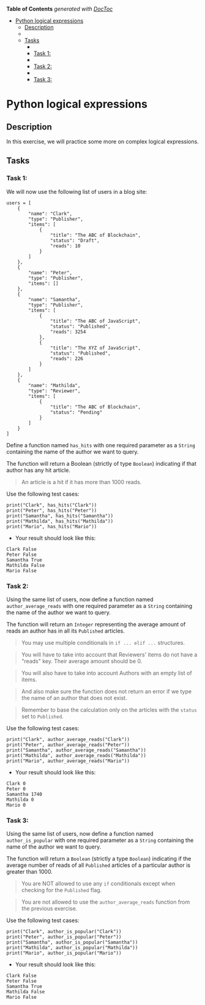 <!-- START doctoc generated TOC please keep comment here to allow auto update -->
<!-- DON'T EDIT THIS SECTION, INSTEAD RE-RUN doctoc TO UPDATE -->
**Table of Contents**  *generated with [DocToc](https://github.com/thlorenz/doctoc)*

- [Python logical expressions](#python-logical-expressions)
  - [Description](#description)
  - [](#)
  - [Tasks](#tasks)
    - [](#-1)
    - [Task 1:](#task-1)
    - [](#-2)
    - [Task 2:](#task-2)
    - [](#-3)
    - [Task 3:](#task-3)

<!-- END doctoc generated TOC please keep comment here to allow auto update -->

# Python logical expressions

## Description

In this exercise, we will practice some more on complex logical expressions.

##

## Tasks

###

### Task 1:

We will now use the following list of users in a blog site:

```
users = [
    {
        "name": "Clark",
        "type": "Publisher",
        "items": [
            {
                "title": "The ABC of Blockchain",
                "status": "Draft",
                "reads": 10
            }
        ]
    },
    {
        "name": "Peter",
        "type": "Publisher",
        "items": []
    },
    {
        "name": "Samantha",
        "type": "Publisher",
        "items": [
            {
                "title": "The ABC of JavaScript",
                "status": "Published",
                "reads": 3254
            },
            {
                "title": "The XYZ of JavaScript",
                "status": "Published",
                "reads": 226
            }
        ]
    },
    {
        "name": "Mathilda",
        "type": "Reviewer",
        "items": [
            {
                "title": "The ABC of Blockchain",
                "status": "Pending"
            }
        ]
    }
]
```

Define a function named `has_hits` with one required parameter as a `String` containing the name of the author we want to query.

The function will return a Boolean (strictly of type `Boolean`) indicating if that author has any hit article.

> An article is a hit if it has more than 1000 reads.

Use the following test cases:

```
print("Clark", has_hits("Clark"))
print("Peter", has_hits("Peter"))
print("Samantha", has_hits("Samantha"))
print("Mathilda", has_hits("Mathilda"))
print("Mario", has_hits("Mario"))
```
- Your result should look like this:

```
Clark False
Peter False
Samantha True
Mathilda False
Mario False
```

###

### Task 2:

Using the same list of users, now define a function named `author_average_reads` with one required parameter as a `String` containing the name of the author we want to query.

The function will return an `Integer` representing the average amount of reads an author has in all its `Published` articles.

> You may use multiple conditionals in `if ... elif ...` structures.

> You will have to take into account that Reviewers' items do not have a "reads" key. Their average amount should be 0.

> You will also have to take into account Authors with an empty list of items.

> And also make sure the function does not return an error if we type the name of an author that does not exist.

> Remember to base the calculation only on the articles with the `status` set to `Published`.

Use the following test cases:

```
print("Clark", author_average_reads("Clark"))
print("Peter", author_average_reads("Peter"))
print("Samantha", author_average_reads("Samantha"))
print("Mathilda", author_average_reads("Mathilda"))
print("Mario", author_average_reads("Mario"))
```
- Your result should look like this:

```
Clark 0
Peter 0
Samantha 1740
Mathilda 0
Mario 0
```

###

### Task 3:

Using the same list of users, now define a function named `author_is_popular` with one required parameter as a `String` containing the name of the author we want to query.

The function will return a `Boolean` (strictly a type `Boolean`) indicating if the average number of reads of all `Published` articles of a particular author is greater than 1000.

> You are NOT allowed to use any `if` conditionals except when checking for the `Published` flag.

> You are not allowed to use the `author_average_reads` function from the previous exercise.


Use the following test cases:

```
print("Clark", author_is_popular("Clark"))
print("Peter", author_is_popular("Peter"))
print("Samantha", author_is_popular("Samantha"))
print("Mathilda", author_is_popular("Mathilda"))
print("Mario", author_is_popular("Mario"))
```
- Your result should look like this:

```
Clark False
Peter False
Samantha True
Mathilda False
Mario False
```